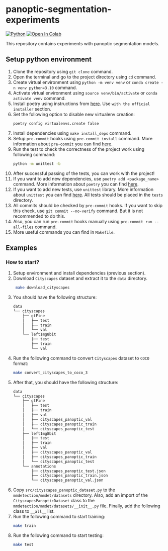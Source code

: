 # panoptic-segmentation-experiments

[![Python](https://img.shields.io/badge/python-3.10-blue.svg)](https://www.python.org/downloads/release/python-3100/)
[![Open In Colab](https://colab.research.google.com/assets/colab-badge.svg)](https://colab.research.google.com/drive/1HcDWOxEYtZG4dqp3HN7gtl20tuvVnZ7D?usp=sharing)

This repository contains experiments with panoptic segmentation models.

## Setup python environment

1. Clone the repository using `git clone` command.
2. Open the terminal and go to the project directory using `cd` command.
3. Create virtual environment using `python -m venv venv` or
   `conda create -n venv python=3.10` command.
4. Activate virtual environment using `source venv/bin/activate` or
   `conda activate venv` command.
5. Install poetry using instructions from
   [here](https://python-poetry.org/docs/#installation). Use
   `with the official installer` section.
6. Set the following option to disable new virtualenv creation:
   ```bash
   poetry config virtualenvs.create false
   ```
7. Install dependencies using `make install_deps` command.
8. Setup `pre-commit` hooks using `pre-commit install` command. More information
   about `pre-commit` you can find [here](https://pre-commit.com/).
9. Run the test to check the correctness of the project work using following
   command:
   ```bash
   python -m unittest -b
   ```
10. After successful passing of the tests, you can work with the project!
11. If you want to add new dependencies, use `poetry add <package_name>`
    command. More information about `poetry` you can find
    [here](https://python-poetry.org/docs/basic-usage/).
12. If you want to add new tests, use `unittest` library. More information about
    `unittest` you can find
    [here](https://docs.python.org/3/library/unittest.html). All tests should be
    placed in the `tests` directory.
13. All commits should be checked by `pre-commit` hooks. If you want to skip
    this check, use `git commit --no-verify` command. But it is not recommended
    to do this.
14. Also, you can run `pre-commit` hooks manually using
    `pre-commit run --all-files` command.
15. More useful commands you can find in `Makefile`.

## Examples

### How to start?

1. Setup environment and install dependencies (previous section).
2. Download `Cityscapes` dataset and extract it to the `data` directory.
   ```bash
    make download_cityscapes
   ```
3. You should have the following structure:
   ```bash
   data
   └── cityscapes
       ├── gtFine
       │   ├── test
       │   ├── train
       │   └── val
       └── leftImg8bit
           ├── test
           ├── train
           └── val
   ```
4. Run the following command to convert `Cityscapes` dataset to `COCO` format:
   ```bash
   make convert_cityscapes_to_coco_3
   ```
5. After that, you should have the following structure:
   ```bash
   data
   └── cityscapes
       ├── gtFine
       │   ├── test
       │   ├── train
       │   ├── val
       │   ├── cityscapes_panoptic_val
       │   ├── cityscapes_panoptic_train
       │   └── cityscapes_panoptic_test
       ├── leftImg8bit
       │   ├── test
       │   ├── train
       │   ├── val
       │   ├── cityscapes_panoptic_val
       │   ├── cityscapes_panoptic_train
       │   └── cityscapes_panoptic_test
       └── annotations
           ├── cityscapes_panoptic_test.json
           ├── cityscapes_panoptic_train.json
           └── cityscapes_panoptic_val.json
   ```
6. Copy `src/cityscapes_panoptic_dataset.py` to the `mmdetection/mmdet/datasets`
   directory. Also, add an import of the `CityscapesPanopticDataset` class to
   the `mmdetection/mmdet/datasets/__init__.py` file. Finally, add the following
   class to `__all__` list.
7. Run the following command to start training:
   ```bash
   make train
   ```
8. Run the following command to start testing:
   ```bash
   make test
   ```
